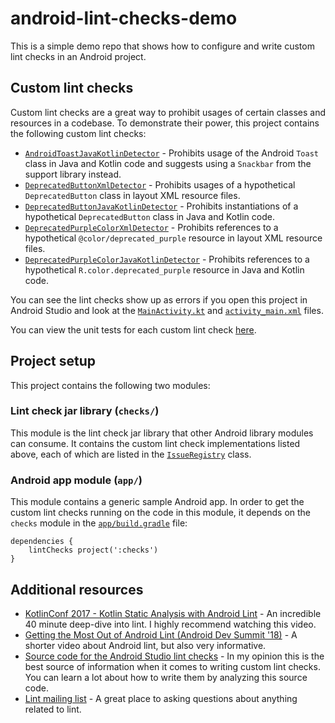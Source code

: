 # android-lint-checks-demo

This is a simple demo repo that shows how to configure and write custom lint checks in an Android project.

## Custom lint checks

Custom lint checks are a great way to prohibit usages of certain classes and resources in a codebase. To demonstrate their power, this project contains the following custom lint checks:

* [`AndroidToastJavaKotlinDetector`](https://github.com/alexjlockwood/android-lint-checks-demo/blob/master/checks/src/main/java/com/lyft/android/lint/checks/AndroidToastJavaKotlinDetector.kt) - Prohibits usage of the Android `Toast` class in Java and Kotlin code and suggests using a `Snackbar` from the support library instead.
* [`DeprecatedButtonXmlDetector`](https://github.com/alexjlockwood/android-lint-checks-demo/blob/master/checks/src/main/java/com/lyft/android/lint/checks/DeprecatedButtonXmlDetector.kt) - Prohibits usages of a hypothetical `DeprecatedButton` class in layout XML resource files.
* [`DeprecatedButtonJavaKotlinDetector`](https://github.com/alexjlockwood/android-lint-checks-demo/blob/master/checks/src/main/java/com/lyft/android/lint/checks/DeprecatedButtonJavaKotlinDetector.kt) - Prohibits instantiations of a hypothetical `DeprecatedButton` class in Java and Kotlin code.
* [`DeprecatedPurpleColorXmlDetector`](https://github.com/alexjlockwood/android-lint-checks-demo/blob/master/checks/src/main/java/com/lyft/android/lint/checks/DeprecatedPurpleColorXmlDetector.kt) - Prohibits references to a hypothetical `@color/deprecated_purple` resource in layout XML resource files.
* [`DeprecatedPurpleColorJavaKotlinDetector`](https://github.com/alexjlockwood/android-lint-checks-demo/blob/master/checks/src/main/java/com/lyft/android/lint/checks/DeprecatedPurpleColorJavaKotlinDetector.kt) - Prohibits references to a hypothetical `R.color.deprecated_purple` resource in Java and Kotlin code.

You can see the lint checks show up as errors if you open this project in Android Studio and look at the [`MainActivity.kt`](https://github.com/alexjlockwood/android-lint-checks-demo/blob/master/app/src/main/java/com/lyft/android/app/MainActivity.kt) and [`activity_main.xml`](https://github.com/alexjlockwood/android-lint-checks-demo/blob/master/app/src/main/res/layout/activity_main.xml) files.

You can view the unit tests for each custom lint check [here](https://github.com/alexjlockwood/android-lint-checks-demo/tree/master/checks/src/test/java/com/lyft/android/lint/checks).

## Project setup

This project contains the following two modules:

### Lint check jar library (`checks/`)

This module is the lint check jar library that other Android library modules can consume. It contains the custom lint check implementations listed above, each of which are listed in the [`IssueRegistry`](https://github.com/alexjlockwood/android-lint-checks-demo/blob/master/checks/src/main/java/com/lyft/android/lint/checks/IssueRegistry.kt) class.

### Android app module (`app/`)

This module contains a generic sample Android app. In order to get the custom lint checks running on the code in this module, it depends on the `checks` module in the [`app/build.gradle`](https://github.com/alexjlockwood/android-lint-checks-demo/blob/master/app/build.gradle#L29) file:

```
dependencies {
    lintChecks project(':checks')
}
```

## Additional resources

* [KotlinConf 2017 - Kotlin Static Analysis with Android Lint](https://www.youtube.com/watch?v=p8yX5-lPS6o) - An incredible 40 minute deep-dive into lint. I highly recommend watching this video.
* [Getting the Most Out of Android Lint (Android Dev Summit '18)](https://www.youtube.com/watch?v=ffH-LD5uP4s) - A shorter video about Android lint, but also very informative.
* [Source code for the Android Studio lint checks](https://android.googlesource.com/platform/tools/base/+/mirror-goog-studio-master-dev/lint/libs/lint-checks/src/main/java/com/android/tools/lint/checks) - In my opinion this is the best source of information when it comes to writing custom lint checks. You can learn a lot about how to write them by analyzing this source code.
* [Lint mailing list](https://groups.google.com/forum/#!forum/lint-dev) - A great place to asking questions about anything related to lint.
